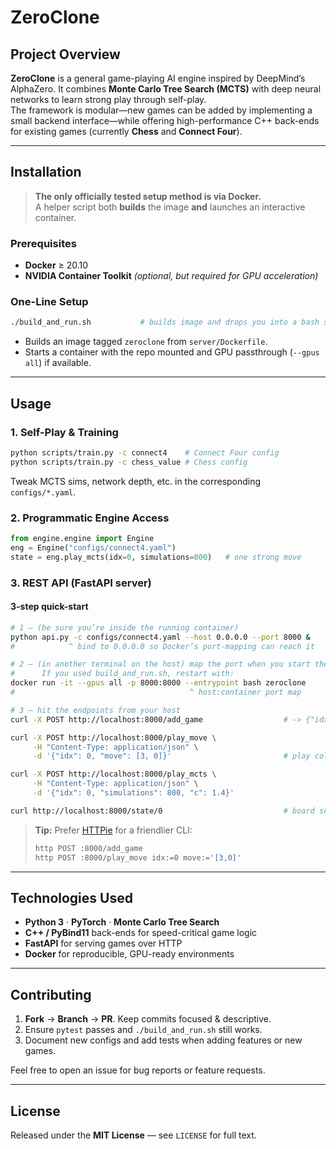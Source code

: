 # ZeroClone

## Project Overview
**ZeroClone** is a general game-playing AI engine inspired by DeepMind’s AlphaZero. It combines **Monte Carlo Tree Search (MCTS)** with deep neural networks to learn strong play through self-play.  
The framework is modular—new games can be added by implementing a small backend interface—while offering high-performance C++ back-ends for existing games (currently **Chess** and **Connect Four**).

---

## Installation

> **The only officially tested setup method is via Docker.**  
> A helper script both **builds** the image **and** launches an interactive container.

### Prerequisites
* **Docker** ≥ 20.10  
* **NVIDIA Container Toolkit** *(optional, but required for GPU acceleration)*

### One-Line Setup
```bash
./build_and_run.sh           # builds image and drops you into a bash shell inside it
````

* Builds an image tagged `zeroclone` from `server/Dockerfile`.
* Starts a container with the repo mounted and GPU passthrough (`--gpus all`) if available.

---

## Usage

### 1. Self-Play & Training

```bash
python scripts/train.py -c connect4    # Connect Four config
python scripts/train.py -c chess_value # Chess config
```

Tweak MCTS sims, network depth, etc. in the corresponding `configs/*.yaml`.

### 2. Programmatic Engine Access

```python
from engine.engine import Engine
eng = Engine("configs/connect4.yaml")
state = eng.play_mcts(idx=0, simulations=800)   # one strong move
```

### 3. REST API (FastAPI server)

#### 3-step quick-start

```bash
# 1 – (be sure you’re inside the running container)
python api.py -c configs/connect4.yaml --host 0.0.0.0 --port 8000 &
#            ^ bind to 0.0.0.0 so Docker’s port-mapping can reach it

# 2 – (in another terminal on the host) map the port when you start the container
#      If you used build_and_run.sh, restart with:
docker run -it --gpus all -p 8000:8000 --entrypoint bash zeroclone
#                                       ^ host:container port map

# 3 – hit the endpoints from your host
curl -X POST http://localhost:8000/add_game                  # -> {"idx":0}

curl -X POST http://localhost:8000/play_move \
     -H "Content-Type: application/json" \
     -d '{"idx": 0, "move": [3, 0]}'                         # play column 3

curl -X POST http://localhost:8000/play_mcts \
     -H "Content-Type: application/json" \
     -d '{"idx": 0, "simulations": 800, "c": 1.4}'

curl http://localhost:8000/state/0                           # board snapshot
```

> **Tip:** Prefer [HTTPie](https://httpie.io/) for a friendlier CLI:
>
> ```bash
> http POST :8000/add_game
> http POST :8000/play_move idx:=0 move:='[3,0]'
> ```

---

## Technologies Used

* **Python 3**  ·  **PyTorch**  ·  **Monte Carlo Tree Search**
* **C++ / PyBind11** back-ends for speed-critical game logic
* **FastAPI** for serving games over HTTP
* **Docker** for reproducible, GPU-ready environments

---

## Contributing

1. **Fork** → **Branch** → **PR**.  Keep commits focused & descriptive.
2. Ensure `pytest` passes and `./build_and_run.sh` still works.
3. Document new configs and add tests when adding features or new games.

Feel free to open an issue for bug reports or feature requests.

---

## License

Released under the **MIT License** — see `LICENSE` for full text.
